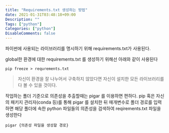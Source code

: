 ```yaml
---
title: "Requirements.txt 생성하는 방법"
date: 2021-01-31T03:48:18+09:00
Description: ""
Tags: ["python"]
Categories: ["python"]
DisableComments: false
---
```


파이썬에 사용되는 라이브러리를 명시하기 위해 requirements.txt가 사용된다.

global한 환경에 대한 requirements.txt 를 생성하기 위해선 아래와 같이 사용된다

```
pip freeze > requrements.txt
```
> 자신이 환경을 잘 나누어서 구축하지 않았다면 자신이 설치한 모든 라이브러리를 다 볼 수 있을 것이다.


작업하는 폴더 기준으로 의존성을 추출할때는 pigar 를 이용하면 편하다.
pip 혹은 자신의 패키지 관리자(conda 등)를 통해 pigar 를 설치한 뒤 매개변수로 폴더 경로를 입력하면
해당 폴더에 속한 python 파일들의 의존성을 검색하여 reqirements.txt 파일을 생성한다
```
pigar {의존성 파일을 생성할 경로}

```
